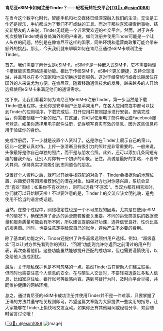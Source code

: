 **肯尼亚eSIM卡如何注册Tinder？——轻松玩转社交平台[[TG💪+ @esim1088](https://t.me/s/esim1088)]**

在当今这个数字化时代，智能手机和社交媒体已经深深融入我们的生活。无论是工作还是娱乐，手机都成为了我们不可或缺的工具。而对于那些喜欢探索新事物、结交新朋友的人来说，Tinder无疑是一个非常受欢迎的社交平台。然而，对于许多初次接触Tinder或者身处海外的用户来说，如何注册并使用Tinder可能是一个让人头疼的问题。特别是在像肯尼亚这样的国家，网络环境和运营商政策可能会带来额外的挑战。那么，今天我们就来聊聊如何在肯尼亚通过eSIM卡顺利注册Tinder。

首先，我们需要了解什么是eSIM卡。eSIM卡是一种嵌入式SIM卡，它不需要物理卡槽就能实现网络连接功能。相比于传统SIM卡，eSIM卡更加便捷，支持全球漫游，并且可以在多个国家和地区切换运营商服务。这对于经常旅行或者长期居住在国外的人来说尤为方便。在肯尼亚，随着移动通信技术的发展，越来越多的人开始选择使用eSIM卡来满足他们的通讯需求。

接下来，让我们看看如何为肯尼亚的eSIM卡注册Tinder。第一步当然是下载Tinder应用程序。无论你是安卓用户还是苹果用户，在各大应用商店中都可以找到Tinder的应用程序。下载完成后，打开应用并按照提示进行安装。安装完成后，你需要创建一个新的账户。在这里，你可以使用电子邮件地址或Facebook账号登录。如果你选择用电子邮件注册，记得填写真实有效的信息，因为这些信息将用于验证你的身份。

完成注册后，下一步就是设置个人资料了。这是你在Tinder上展示自己的窗口，因此一定要认真对待。上传一张清晰且有吸引力的照片是非常重要的。一般来说，头像最好是你自己单独的照片，而不是与朋友合照。此外，还可以添加几条简短有趣的自我介绍，让别人对你有一个初步的印象。记住，真诚是最好的策略，不要夸大其词，保持真实才能吸引到志同道合的朋友。

设置好个人资料之后，就可以开始寻找匹配的对象了。Tinder会根据你的地理位置、兴趣爱好等因素推荐附近的潜在对象。如果对方也对你感兴趣，系统会显示“喜欢”图标；如果你不喜欢对方，则可以选择“不喜欢”。当双方都互相喜欢时，你们就可以开始聊天啦！不过要注意的是，Tinder上的交流应该文明礼貌，避免使用不恰当的语言或话题。

当然，在整个过程中，网络稳定性也是一个不可忽视的因素。尤其是在使用eSIM卡的情况下，确保选择了合适的运营商套餐至关重要。不同的运营商提供的数据流量和服务质量可能会有所不同，所以建议提前做好功课，选择信誉良好、性价比高的服务商。同时，也要注意定期检查自己的账单，避免产生不必要的费用。

除了基本的功能之外，Tinder还提供了许多高级选项供用户选择。例如，“超级喜欢”可以让对方优先看到你的资料，“回溯”功能则允许你返回之前滑过的用户列表，再次查看他们。这些功能虽然能够提升匹配的成功率，但也需要谨慎使用，以免给他人造成困扰。

最后，关于隐私保护也是不可忽略的一点。虽然Tinder旨在帮助人们建立联系，但同时也需要注意个人信息的安全。在与陌生人交谈时，不要轻易透露过多私人信息，比如家庭住址、银行账号等敏感内容。遇到可疑行为时，及时向平台举报，共同维护健康的网络环境。

总之，通过肯尼亚的eSIM卡成功注册并使用Tinder并不是一件难事，只要掌握了正确的方法并遵守相关规则即可。希望这篇文章能为大家提供一些实用的指导，让大家能够在Tinder上愉快地交友互动。如果你还有其他疑问或经验分享，欢迎随时留言讨论哦！

[[TG💪+ @esim1088](https://t.me/s/esim1088) ![Image](https://i.postimg.cc/4NQfJmqS/Snipaste-2025-05-13-00-14-12.png)]